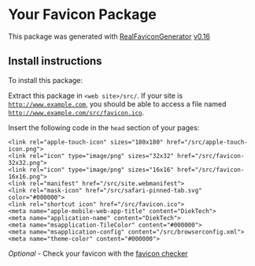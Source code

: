 # Your Favicon Package

This package was generated with [RealFaviconGenerator](https://realfavicongenerator.net/) [v0.16](https://realfavicongenerator.net/change_log#v0.16)

## Install instructions

To install this package:

Extract this package in <code>&lt;web site&gt;/src/</code>. If your site is <code>http://www.example.com</code>, you should be able to access a file named <code>http://www.example.com/src/favicon.ico</code>.

Insert the following code in the `head` section of your pages:

    <link rel="apple-touch-icon" sizes="180x180" href="/src/apple-touch-icon.png">
    <link rel="icon" type="image/png" sizes="32x32" href="/src/favicon-32x32.png">
    <link rel="icon" type="image/png" sizes="16x16" href="/src/favicon-16x16.png">
    <link rel="manifest" href="/src/site.webmanifest">
    <link rel="mask-icon" href="/src/safari-pinned-tab.svg" color="#000000">
    <link rel="shortcut icon" href="/src/favicon.ico">
    <meta name="apple-mobile-web-app-title" content="DiekTech">
    <meta name="application-name" content="DiekTech">
    <meta name="msapplication-TileColor" content="#000000">
    <meta name="msapplication-config" content="/src/browserconfig.xml">
    <meta name="theme-color" content="#000000">

*Optional* - Check your favicon with the [favicon checker](https://realfavicongenerator.net/favicon_checker)
